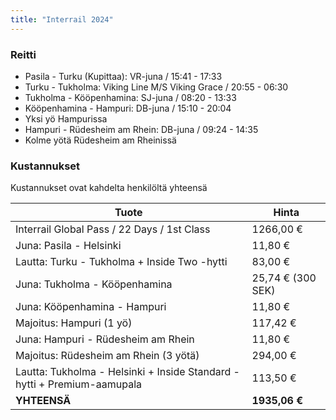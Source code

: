```yaml
---
title: "Interrail 2024"
---
```


### Reitti
- Pasila - Turku (Kupittaa): VR-juna / 15:41 - 17:33
- Turku - Tukholma: Viking Line M/S Viking Grace / 20:55 - 06:30
- Tukholma - Kööpenhamina: SJ-juna / 08:20 - 13:33
- Kööpenhamina - Hampuri: DB-juna / 15:10 - 20:04
- Yksi yö Hampurissa
- Hampuri - Rüdesheim am Rhein: DB-juna / 09:24 - 14:35
- Kolme yötä Rüdesheim am Rheinissä

### Kustannukset
Kustannukset ovat kahdelta henkilöltä yhteensä

| Tuote                                                                   | Hinta             |
|-------------------------------------------------------------------------|-------------------|
| Interrail Global Pass / 22 Days / 1st Class                             | 1266,00 €         |
| Juna: Pasila - Helsinki                                                 | 11,80 €           |
| Lautta: Turku - Tukholma + Inside Two -hytti                            | 83,00 €           |
| Juna: Tukholma - Kööpenhamina                                           | 25,74 € (300 SEK) |
| Juna: Kööpenhamina - Hampuri                                            | 11,80 €           |
| Majoitus: Hampuri (1 yö)                                                | 117,42 €          |
| Juna: Hampuri - Rüdesheim am Rhein                                      | 11,80 €           |
| Majoitus: Rüdesheim am Rhein (3 yötä)                                   | 294,00 €          |
| Lautta: Tukholma - Helsinki + Inside Standard -hytti + Premium-aamupala | 113,50 €          |
| **YHTEENSÄ**                                                            | **1935,06 €**     |